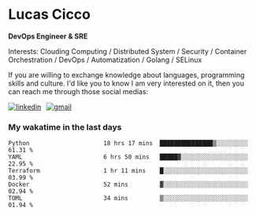 # Lucas Cicco

**DevOps Engineer & SRE**

Interests: Clouding Computing / Distributed System / Security / Container Orchestration / DevOps / Automatization / Golang / SELinux

If you are willing to exchange knowledge about languages, programming skills and culture. I'd like you to know I am very interested on it, then you can reach me through those social medias:

<div style="display: flex; align-items: center; gap: 10px;">
  <a href="https://www.linkedin.com/in/lucas-vitor-de-cicco" target="_blank">
    <img
      src="https://img.shields.io/badge/-LinkedIn-%230077B5?style=for-the-badge&logo=linkedin&logoColor=white"
      alt="linkedin"
      target="_blank" 
    />
  </a>
  <a href="mailto:lucasvitorx1@gmail.com">
      <img
        src="https://img.shields.io/badge/-Gmail-%23333?style=for-the-badge&logo=gmail&logoColor=white"
        alt="gmail"
        target="_blank"
      />
  </a>
</div>

### My wakatime in the last days

<!--START_SECTION:waka-->

```text
Python                     18 hrs 17 mins  ███████████████▒░░░░░░░░░   61.31 %
YAML                       6 hrs 50 mins   █████▓░░░░░░░░░░░░░░░░░░░   22.95 %
Terraform                  1 hr 11 mins    █░░░░░░░░░░░░░░░░░░░░░░░░   03.99 %
Docker                     52 mins         ▓░░░░░░░░░░░░░░░░░░░░░░░░   02.94 %
TOML                       34 mins         ▒░░░░░░░░░░░░░░░░░░░░░░░░   01.94 %
```

<!--END_SECTION:waka-->
